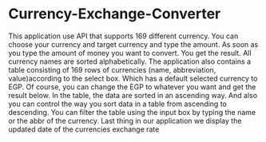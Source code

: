 # Currency-Exchange-Converter
This application use API that supports 169 different currency. You can choose your currency and target currency and type the amount. As soon as you type the amount of money you want to convert. You get the result. All currency names are sorted alphabetically. The application also contains a table consisting of 169 rows of currencies (name, abbreviation, value)according to the select box. Which has a default selected currency to EGP. Of course, you can change the EGP to whatever you want and get the result below. In the table, the data are sorted in an ascending way. And also you can control the way you sort data in a table from ascending to descending. You can filter the table using the input box by typing the name or the abbr of the currency. Last thing in our application we display the updated date of the currencies exchange rate
